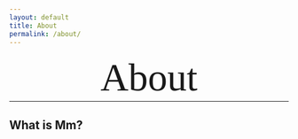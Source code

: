 ```yaml
---
layout: default
title: About
permalink: /about/
---
```


<h1 style="font-size: 70px; line-height: 85px; font-family: Cinzel; font-weight: normal; text-align: center; margin: 0;">About</h1>
<hr style="margin: auto">

## What is Mm?

